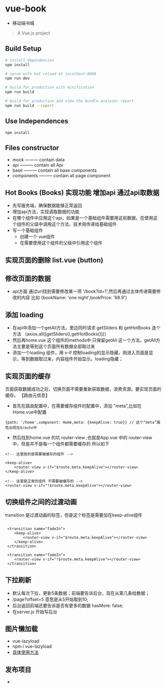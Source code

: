 # vue-book
- 移动端书城   
> A Vue.js project

## Build Setup

``` bash
# install dependencies
npm install

# serve with hot reload at localhost:8080
npm run dev

# build for production with minification
npm run build

# build for production and view the bundle analyzer report
npm run build --report
```

## Use Independences
```
npm install 

```

## Files constructor

- mock ——— contain data
- api ——— contain all Api
- base ——— contain all base components
- components ——— contain all page component

## Hot Books (Books) 实现功能 增加api 通过api取数据
- 先写服务端，确保数据能够正常返回
- 增加api方法，实现调取数据的功能
- 在哪个组件中应用这个api，如果是一个基础组件需要用这些数据，在使用这个组件的父级中调用这个方法，技术局传递给基础组件
- 写一个基础组件 
    - 创建一个.vue组件 
    - 在需要使用这个组件的父级中引用这个组件
  
## 实现页面的删除  list.vue (button)  


## 修改页面的数据
- api方面 通过url找到需要修改某一项 '/book?id=1',然后再通过主体传递需要修改的内容 比如 {bookName: 'one night',bookPrice: '88.9'}


## 添加 loading
- 在api中添加一个getAll方法，里边同时请求 getSliders 和 getHotBooks 连个方法 （axios.all([getSliders(),getHotBooks()])）
- 然后再home.vue 这个组件的methods中 只保留getAll 这一个方法，getAll方法主要是等到这个页面所有数据全部取过来
- 添加一个loading 组件，用 v-if 控制loading的显示隐藏，刚进入页面是显示，等到数据取过来，内容组件开始显示。loading隐藏；

## 实现页面的缓存
页面获取数据成功之后，切换页面不需要重新获取数据，浪费资源。要实现页面的缓存。
【路由元信息】
- 首先在路由配置中，在需要缓存组件的配置中，添加 "meta",比如在Home.vue中配置

```
{path: '/home',component: Home,meta: {keepAlive: true}} // 这个“meta”属性出现在$route中

```

- 然后找到home.vue 的坑 router-view ;也就是App.vue 中的 router-view 中，但是并不是每一个组件都需要缓存的 所以如下

```
<!-- 这里放的是需要被缓存的组件 -->

<keep-alive> 
    <router-view v-if="$route.meta.keepAlive"></router-view>
</keep-alive>

<!-- 这里是正常的组件 不需要被缓存的 -->
<router-view v-if="!$route.meta.keepAlive"></router-view>

```

## 切换组件之间的过渡动画
transition 是过渡动画的标签，但是这个标签是需要加在keep-alive组件

```

 <transition name="fadeIn">
    <keep-alive> 
        <router-view v-if="$route.meta.keepAlive"></router-view>
    </keep-alive>
 </transition>

 <transition name="fadeIn">
    <router-view v-if="!$route.meta.keepAlive"></router-view>
 </transition>

```

## 下拉刷新

- 默认每次下拉，更新5条数据；前端要告诉后台，现在从第几条给数据；
- /page?offset=5  意思是从5开始取到10;
- 后台返回前端还要告诉是否有更多的数据 hasMore: false;
- 在server.js 开始写后台



## 图片懒加载 
- vue-lazyload 
- npm i vue-lazyload
- [具体使用方法](https://github.com/hilongjw/vue-lazyload) 



## 发布项目
- 
